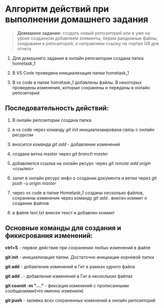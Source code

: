 # Алгоритм действий при выполнении домашнего задания

> __Домашнее задание:__ создать новый репозиторий или в уже на уроке созданном добавляем элементы, берем рандомные файлы, скидываем в репозиторий, и направляем ссылку на портал GB для отчета

1. Для домашнего задания в онлайн репозитории создана папка hometask_1

2. В VS Code проведена инициализация папки hometask_1

3. В vs code в папке hometask_1 добавлены файлы. В некоторых проведены изменения, которые сохранены и переданы в онлайн репозиторий

## Последовательность действий:
1. В онлайн репозитории создана папка
2. в vs code через команду *git init* инициализаирована связь с онлайн ресурсом
3. вносится команда *git add* - добавление изменений
4. создана ветка master через *git branch master*
5. добавляется ссылка на онлайн ресурс через *git remote add origin <ссылка>* 
6. залит в онлайн ресурс инфо о создании документа и ветки через *git push -u origin master*

7. через vs code в папке Hometask_1 созданы несколько файлов, сохранены изменения через команду *git add .* внесен коммит о создании файлов
8. в файле text.txt внесен текст и добавлен коммит 

## Основные команды для создания и фикисрования изменений:

**ctrl+S** - первое действие при сохранении любых изменений в файле

**git init** - инициализация папки. Достаточно инициации корневой папки

**git add** - добавление изменений в Гит в рамках одного файла

**git add .** - добавление изменений в Гит в нескольких файлах

**git coomit -m "...."** - фиксация изменений с прописанными сообщениями(что именно изменили)

**git push** - заливка всех сохраненных изменений в онлайн репозиторий




